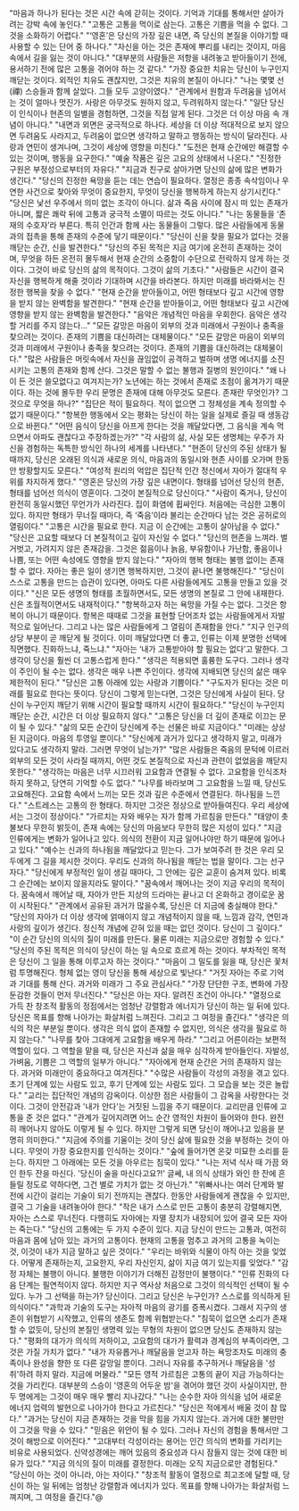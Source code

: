 "마음과 하나가 된다는 것은 시간 속에 갇히는 것이다. 기억과 기대를 통해서만 살아가려는 강박 속에 놓인다."
"고통은 고통을 먹이로 삼는다. 고통은 기쁨을 먹을 수 없다. 그것을 소화하기 어렵다."
"‘영혼’은 당신의 가장 깊은 내면, 즉 당신의 본질을 이야기할 때 사용할 수 있는 단어 중 하나다."
"자신을 아는 것은 존재에 뿌리를 내리는 것이지, 마음 속에서 길을 잃는 것이 아니다."
"대부분의 사람들은 저항을 내려놓고 받아들이기 전에, 용서하기 전에 많은 고통을 겪어야 하는 것 같다."
"가장 중요한 치유는 당신이 누구인지 깨닫는 것이다. 외적인 치유도 괜찮지만, 그것은 치유의 본질이 아니다."
"나는 몇몇 선(禪) 스승들과 함께 살았다. 그들 모두 고양이였다."
"관계에서 원함과 두려움을 넘어서는 것이 얼마나 멋진가. 사랑은 아무것도 원하지 않고, 두려워하지 않는다."
"일단 당신이 인식이나 현존의 일별을 경험하면, 그것을 직접 알게 된다. 그것은 더 이상 마음 속 개념이 아니다."
"내면과 외면은 궁극적으로 하나다. 세상을 더 이상 적대적으로 보지 않으면 두려움도 사라지고, 두려움이 없으면 생각하고 말하고 행동하는 방식이 달라진다. 사랑과 연민이 생겨나며, 그것이 세상에 영향을 미친다."
"도전은 현재 순간에만 해결할 수 있는 것이며, 행동을 요구한다."
"예술 작품은 깊은 고요의 상태에서 나온다."
"진정한 구원은 부정성으로부터의 자유다."
"지금과 친구로 살아가면 당신의 삶에 많은 변화가 생긴다."
"당신의 진정한 욕망을 듣는 데는 연습이 필요하다. 열정은 종종 속삭임이나 우연한 사건으로 찾아와 무엇이 중요한지, 무엇이 당신을 행복하게 하는지 상기시킨다."
"당신은 낯선 우주에서 의미 없는 조각이 아니다. 삶과 죽음 사이에 잠시 떠 있는 존재가 아니며, 짧은 쾌락 뒤에 고통과 궁극적 소멸이 따르는 것도 아니다."
"나는 동물들을 ‘존재의 수호자’라 부른다. 특히 인간과 함께 사는 동물들이 그렇다. 많은 사람들에게 동물과의 접촉을 통해 존재의 수준에 닿기 때문이다."
"당신이 신을 찾을 필요가 없다는 것을 깨닫는 순간, 신을 발견한다."
"당신의 주된 목적은 지금 여기에 온전히 존재하는 것이며, 무엇을 하든 온전히 몰두해서 현재 순간의 소중함이 수단으로 전락하지 않게 하는 것이다. 그것이 바로 당신의 삶의 목적이다. 그것이 삶의 기초다."
"사람들은 시간이 결국 자신을 행복하게 해줄 것이라 기대하며 시간을 바라본다. 하지만 미래를 바라봐서는 진정한 행복을 찾을 수 없다."
"현재 순간을 받아들이고, 어떤 형태보다 깊고 시간에 영향을 받지 않는 완벽함을 발견한다."
"현재 순간을 받아들이고, 어떤 형태보다 깊고 시간에 영향을 받지 않는 완벽함을 발견한다."
"음악은 개념적인 마음을 우회한다. 음악은 생각할 거리를 주지 않는다..."
"모든 갈망은 마음이 외부의 것과 미래에서 구원이나 충족을 찾으려는 것이다. 존재의 기쁨을 대신하려는 대체물이다."
"모든 갈망은 마음이 외부의 것과 미래에서 구원이나 충족을 찾으려는 것이다. 존재의 기쁨을 대신하려는 대체물이다."
"많은 사람들은 머릿속에서 자신을 끊임없이 공격하고 벌하며 생명 에너지를 소진시키는 고통의 존재와 함께 산다. 그것은 말할 수 없는 불행과 질병의 원인이다."
"왜 나이 든 것은 쓸모없다고 여겨지는가? 노년에는 하는 것에서 존재로 초점이 옮겨가기 때문이다. 하는 것에 몰두한 우리 문명은 존재에 대해 아무것도 모른다. 존재란 무엇인가? 그것으로 무엇을 하나?"
"집단은 적이 필요하다. 적이 없으면 그 정체성을 계속 정의할 수 없기 때문이다."
"항복한 행동에서 오는 평화는 당신이 하는 일을 실제로 즐길 때 생동감으로 바뀐다."
"어떤 음식이 당신을 아프게 한다는 것을 깨달았다면, 그 음식을 계속 먹으면서 아파도 괜찮다고 주장하겠는가?"
"각 사람의 삶, 사실 모든 생명체는 우주가 자신을 경험하는 독특한 방식인 하나의 세계를 나타낸다."
"현존이 당신의 주된 상태가 될 때까지, 당신은 오래된 의식과 새로운 의식, 마음과의 동일시와 현존 사이를 오가며 한동안 방황할지도 모른다."
"여성적 원리의 억압은 집단적 인간 정신에서 자아가 절대적 우위를 차지하게 했다."
"영혼은 당신의 가장 깊은 내면이다. 형태를 넘어선 당신의 현존, 형태를 넘어선 의식이 영혼이다. 그것이 본질적으로 당신이다."
"사람이 죽거나, 당신이 완전히 동일시했던 무언가가 사라진다. 집이 화염에 휩싸인다. 처음에는 극심한 고통이 있다. 하지만 형태가 무너질 때마다, 즉 ‘죽음’이라 불리는 순간마다 남는 것은 공허로의 열림이다."
"고통은 시간을 필요로 한다. 지금 이 순간에는 고통이 살아남을 수 없다."
"당신은 고요할 때보다 더 본질적이고 깊이 자신일 수 없다."
"당신의 현존을 느껴라. 벌거벗고, 가려지지 않은 존재감을. 그것은 젊음이나 늙음, 부유함이나 가난함, 좋음이나 나쁨, 또는 어떤 속성에도 영향을 받지 않는다."
"자아의 행복 형태는 불행 없이는 존재할 수 없다. 자아는 좋은 일이 생기면 행복하지만, 그것이 끝나면 불행해진다."
"당신이 스스로 고통을 만드는 습관이 있다면, 아마도 다른 사람들에게도 고통을 만들고 있을 것이다."
"신은 모든 생명의 형태를 초월하면서도, 모든 생명의 본질로 그 안에 내재한다. 신은 초월적이면서도 내재적이다."
"항복하고자 하는 욕망을 가질 수는 없다. 그것은 항복이 아니기 때문이다. 항복은 때때로 그것을 표현할 단어조차 없는 사람들에게서 자발적으로 일어난다. 그리고 나는 많은 사람들에게 그 열림이 존재함을 안다."
"지구 인구의 상당 부분이 곧 깨닫게 될 것이다. 이미 깨달았다면 더 좋고, 인류는 이제 분명한 선택에 직면했다. 진화하느냐, 죽느냐."
"자아는 ‘내가 고통받아야 할 필요는 없다’고 말한다. 그 생각이 당신을 훨씬 더 고통스럽게 한다."
"생각은 적용되면 훌륭한 도구다. 그러나 생각이 주인이 될 수는 없다. 생각은 매우 나쁜 주인이다. 생각에 지배되면 당신의 삶은 매우 제한적이 된다."
"당신은 고통 아래에 있는 사랑과 기쁨이다."
"구도자가 된다는 것은 미래를 필요로 한다는 뜻이다. 당신이 그렇게 믿는다면, 그것은 당신에게 사실이 된다. 당신이 누구인지 깨닫기 위해 시간이 필요할 때까지 시간이 필요하다."
"당신이 누구인지 깨닫는 순간, 시간은 더 이상 필요하지 않다."
"고통은 당신을 더 깊이 존재로 이끄는 문이 될 수 있다."
"삶의 모든 순간이 당신에게 주는 선물은 바로 지금이다."
"미래는 상상된 지금이다. 마음의 투영일 뿐이다."
"당신에게 과거가 있다고 생각하지 말고, 미래가 있다고도 생각하지 말라. 그러면 무엇이 남는가?"
"많은 사람들은 죽음의 문턱에 이르러 외부의 모든 것이 사라질 때까지, 어떤 것도 본질적으로 자신과 관련이 없었음을 깨닫지 못한다."
"생각하는 마음은 너무 시끄러워 고요함과 연결될 수 없다. 고요함을 인식조차 하지 못하고, 당연히 기억할 수도 없다."
"나무를 바라보며 그 고요함을 느낄 때, 당신도 고요해진다. 고요함 속에서 느끼는 모든 것과 깊은 수준에서 연결된다. 하나됨을 느낀다."
"스트레스는 고통의 한 형태다. 하지만 그것은 정상으로 받아들여진다. 우리 세상에서는 그것이 정상이다."
"가르치는 자와 배우는 자가 함께 가르침을 만든다."
"태양이 촛불보다 무한히 밝듯이, 존재 속에는 당신의 마음보다 무한히 많은 지성이 있다."
"지금 인류에게는 변화가 일어나고 있다. 의식의 전환이 지금 일어나야만 하기 때문에 일어나고 있다."
"예수는 신과의 하나됨을 깨달았다고 믿는다. 그가 보여주려 한 것은 우리 모두에게 그 길을 제시한 것이다. 우리도 신과의 하나됨을 깨닫는 법을 말이다. 그는 선구자다."
"당신에게 부정적인 일이 생길 때마다, 그 안에는 깊은 교훈이 숨겨져 있다. 비록 그 순간에는 보이지 않을지라도 말이다."
"꿈속에서 깨어나는 것이 지금 우리의 목적이다. 꿈속에서 깨어날 때, 자아가 만든 지상의 드라마는 끝나고 더 온화하고 경이로운 꿈이 시작된다."
"관계에서 공유된 과거가 많을수록, 당신은 더 지금에 충실해야 한다."
"당신의 자아가 더 이상 생각에 얽매이지 않고 개념적이지 않을 때, 느낌과 감각, 연민과 사랑의 깊이가 생긴다. 정신적 개념에 갇혀 있을 때는 없던 것이다. 당신이 그 깊이다."
"이 순간 당신의 의식의 질이 미래를 만든다. 물론 미래는 지금으로만 경험할 수 있다."
"당신의 주된 목적은 의식이 당신이 하는 일 속으로 흐르게 하는 것이다. 부차적인 목적은 당신이 그 일을 통해 이루고자 하는 것이다."
"마음이 그 밀도를 잃을 때, 당신은 꽃처럼 투명해진다. 형체 없는 영이 당신을 통해 세상으로 빛난다."
"거짓 자아는 주로 기억과 기대를 통해 산다. 과거와 미래가 그 주요 관심사다."
"가장 단단한 구조, 변화에 가장 둔감한 것들이 먼저 무너진다."
"당신은 아는 자다. 알려진 조건이 아니다."
"열정으로 가득 찬 창조적 활동의 정점에서는 엄청난 강렬함과 에너지가 당신이 하는 일 뒤에 있다. 당신은 목표를 향해 나아가는 화살처럼 느껴진다. 그리고 그 여정을 즐긴다."
"생각은 의식의 작은 부분일 뿐이다. 생각은 의식 없이 존재할 수 없지만, 의식은 생각을 필요로 하지 않는다."
"나무를 찾아 그대에게 고요함을 배우게 하라."
"그리고 어른이라는 보편적 역할이 있다. 그 역할을 맡을 때, 당신은 자신과 삶을 매우 심각하게 받아들인다. 자발성, 가벼움, 기쁨은 그 역할의 일부가 아니다."
"자아에게 현재 순간은 거의 존재하지 않는다. 과거와 미래만이 중요하다고 여겨진다."
"수많은 사람들이 각성의 과정을 겪고 있다. 초기 단계에 있는 사람도 있고, 후기 단계에 있는 사람도 있다. 그 모습을 보는 것은 놀랍다."
"교리는 집단적인 개념의 감옥이다. 이상한 점은 사람들이 그 감옥을 사랑한다는 것이다. 그것이 안전감과 '내가 안다'는 거짓된 느낌을 주기 때문이다. 교리만큼 인류에 고통을 준 것은 없다."
"관계가 깊어지려면 어느 순간 영적인 차원이 들어와야 한다. 완전히 깨어나지 않아도 이렇게 될 수 있다. 하지만 그렇게 되면 당신이 깨어나고 있음을 분명히 의미한다."
"지금에 주의를 기울이는 것이 당신 삶에 필요한 것을 부정하는 것이 아니다. 무엇이 가장 중요한지를 인식하는 것이다."
"숲에 들어가면 온갖 미묘한 소리를 듣는다. 하지만 그 아래에는 모든 것을 아우르는 침묵이 있다."
"나는 저녁 식사 때 가끔 와인 한두 잔을 마신다. '당신이 술을 마신다고요?!' 글쎄, 내 의식 상태가 와인 한 잔에 흔들릴 정도로 약하다면, 그건 별로 가치가 없는 것 아닌가."
"위빠사나는 여러 단계와 발전에 시간이 걸리는 기술이 되기 전까지는 괜찮다. 한동안 사람들에게 괜찮을 수 있지만, 결국 그 기술을 내려놓아야 한다."
"작은 내가 스스로 만든 고통이 충분히 강렬해지면, 자아는 스스로 무너진다. 다행히도 자아에는 자멸 장치가 내장되어 있어 결국 모든 자아는 죽는다."
"당신의 고통에는 두 가지 수준이 있다. 지금 당신이 만드는 고통과, 여전히 마음과 몸에 남아 있는 과거의 고통이다. 현재의 고통을 멈추고 과거의 고통을 녹이는 것, 이것이 내가 지금 말하고 싶은 것이다."
"우리는 바위와 식물이 아직 아는 것을 잊었다. 어떻게 존재하는지, 고요한지, 우리 자신인지, 삶이 지금 여기 있는지를 잊었다."
"감정 자체는 불행이 아니다. 불행한 이야기가 더해진 감정만이 불행이다."
"인류 진화의 다음 단계는 필연적이지 않다. 하지만 지구 역사상 처음으로 그것이 의식적인 선택이 될 수 있다. 누가 그 선택을 하는가? 당신이다. 그리고 당신은 누구인가? 스스로를 의식하게 된 의식이다."
"과학과 기술의 도구는 자아적 마음의 광기를 증폭시켰다. 그래서 지구의 생존이 위협받기 시작했고, 인류의 생존도 함께 위협받는다."
"침묵이 없으면 소리가 존재할 수 없듯이, 당신의 본질인 생명력 있는 무형의 차원이 없으면 당신도 존재하지 않는다."
"평화의 대가가 의식의 저하이고, 고요함의 대가가 활력과 경계심의 부족이라면, 그것은 가질 가치가 없다."
"내가 자유롭거나 깨달음을 얻고자 하는 욕망조차도 미래의 충족이나 완성을 향한 또 다른 갈망일 뿐이다. 그러니 자유를 추구하거나 깨달음을 '성취'하려 하지 말라. 지금에 머물라."
"모든 영적 가르침은 고통의 끝이 지금 가능하다는 것을 가리킨다. 대부분의 스승이 '영혼의 어두운 밤'을 겪어야 했던 것이 사실이지만, 한두 명에게는 그것이 매우 매우 빨리 지나갔다."
"나는 순수한 자아 의식을 넘어 새로운 에너지 업력의 발현으로 나아가야 한다고 가르친다."
"당신은 적에게서 배울 것이 참 많다."
"과거는 당신이 지금 존재하는 것을 막을 힘을 가지지 않는다. 과거에 대한 불만만이 그것을 막을 수 있다."
"믿음은 위안이 될 수 있다. 그러나 자신의 경험을 통해서만 그것이 해방으로 이어진다."
"고대부터 각성이라는 용어는 인간 의식의 변화를 가리키는 비유로 사용되었다. 신약성경에는 깨어 있음의 중요성과 다시 잠들지 않는 것에 대한 비유가 있다."
"지금 의식의 질이 미래를 결정한다. 미래는 오직 지금으로만 경험된다."
"당신이 아는 것이 아니라, 아는 자이다."
"창조적 활동이 열정으로 최고조에 달할 때, 당신이 하는 일 뒤에는 엄청난 강렬함과 에너지가 있다. 목표를 향해 나아가는 화살처럼 느껴지며, 그 여정을 즐긴다."@